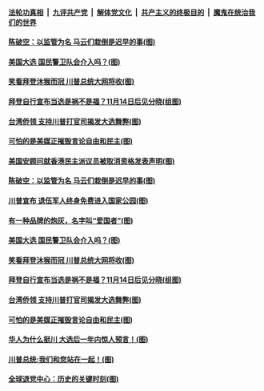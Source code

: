 ####  [法轮功真相](../../../../basic/blob/master/README.md?t=11130331) &nbsp;|&nbsp; [九评共产党](../../../../9ping.md/blob/master/README.md?t=11130331) &nbsp;|&nbsp; [解体党文化](../../../../jtdwh.md/blob/master/README.md?t=11130331)  &nbsp;|&nbsp; [共产主义的终极目的](../../../../gczydzjmd.md/blob/master/README.md?t=11130331) &nbsp;|&nbsp; [魔鬼在统治我们的世界](../../../../mgztzwmdsj.md/blob/master/README.md?t=11130331) 

#### [陈破空：以监管为名 马云们栽倒是迟早的事(图)](../pages/p4/952269.md?t=11130331) 

#### [美国大选 国民警卫队会介入吗？(图)](../pages/p4/952254.md?t=11130331) 

#### [笑看拜登沐猴而冠 川普总统大网将收(图)](../pages/p4/952147.md?t=11130331) 

#### [拜登自行宣布当选是祸不是福？11月14日后见分晓(组图)](../pages/p4/952120.md?t=11130331) 

#### [台湾侨领 支持川普打官司揭发大选舞弊(图)](../pages/p4/952156.md?t=11130331) 

#### [可怕的是美媒正摧毁言论自由和民主(图)](../pages/p4/952153.md?t=11130331) 




#### [美国安顾问就香港民主派议员被取消资格发表声明(图)](../pages/p4/952276.md?t=11130331) 

#### [陈破空：以监管为名 马云们栽倒是迟早的事(图)](../pages/p4/952269.md?t=11130331) 

#### [川普宣布 退伍军人终身免费进入国家公园(图)](../pages/p4/952271.md?t=11130331) 

#### [有一种品牌的炮灰，名字叫“爱国者”(图)](../pages/p4/952258.md?t=11130331) 

#### [美国大选 国民警卫队会介入吗？(图)](../pages/p4/952254.md?t=11130331) 



#### [笑看拜登沐猴而冠 川普总统大网将收(图)](../pages/p4/952147.md?t=11130331) 

#### [拜登自行宣布当选是祸不是福？11月14日后见分晓(组图)](../pages/p4/952120.md?t=11130331) 


#### [台湾侨领 支持川普打官司揭发大选舞弊(图)](../pages/p4/952156.md?t=11130331) 

#### [可怕的是美媒正摧毁言论自由和民主(图)](../pages/p4/952153.md?t=11130331) 

#### [华人为什么挺川 大选后一年内惊人预言！(图)](../pages/p4/952149.md?t=11130331) 

#### [川普总统:我们和您站在一起！(图)](../pages/p4/952139.md?t=11130331) 


#### [全球退党中心：历史的关键时刻(图)](../pages/p4/952196.md?t=11130331) 


